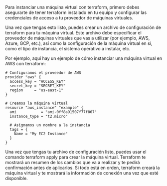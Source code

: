 Para instanciar una máquina virtual con terraform, primero debes asegurarte de tener terraform instalado en tu equipo y configurar las credenciales de acceso a tu proveedor de máquinas virtuales.

Una vez que tengas esto listo, puedes crear un archivo de configuración de terraform para tu máquina virtual. Este archivo debe especificar el proveedor de máquinas virtuales que vas a utilizar (por ejemplo, AWS, Azure, GCP, etc.), así como la configuración de la máquina virtual en sí, como el tipo de instancia, el sistema operativo a instalar, etc.

Por ejemplo, aquí hay un ejemplo de cómo instanciar una máquina virtual en AWS con terraform:

```
# Configuramos el proveedor de AWS
provider "aws" {
  access_key = "ACCESS_KEY"
  secret_key = "SECRET_KEY"
  region     = "us-east-1"
}

# Creamos la máquina virtual
resource "aws_instance" "example" {
  ami           = "ami-0ff8a91507f77f867"
  instance_type = "t2.micro"

  # Asignamos un nombre a la instancia
  tags = {
    Name = "My EC2 Instance"
  }
}
```

Una vez que tengas tu archivo de configuración listo, puedes usar el comando terraform apply para crear la máquina virtual. Terraform te mostrará un resumen de los cambios que va a realizar y te pedirá confirmación antes de aplicarlos. Si todo está en orden, terraform creará la máquina virtual y te mostrará la información de conexión una vez que esté disponible.